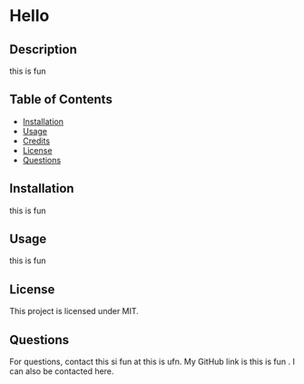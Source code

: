 # Hello

## Description
this is fun

## Table of Contents
- [Installation](#installation)
- [Usage](#usage)
- [Credits](#credits)
- [License](#license)
- [Questions](#questions)

## Installation
this is fun

## Usage
this is fun

## License
This project is licensed under MIT.

## Questions
For questions, contact this si fun at this is ufn. 
My GitHub link is this is fun . I can also be contacted here.